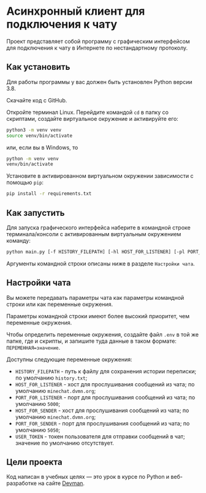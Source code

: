 # Асинхронный клиент для подключения к чату

Проект представляет собой программу с графическим интерфейсом для подключения к чату в Интернете по нестандартному протоколу.

## Как установить

Для работы программы у вас должен быть установлен Python версии 3.8.

Скачайте код с GitHub.

Откройте терминал Linux. Перейдите командой `cd` в папку со скриптами, создайте виртуальное окружение и активируйте его:
```bash
python3 -m venv venv
source venv/bin/activate
```

или, если вы в Windows, то

```bash
python -m venv venv
venv/bin/activate
```

Установите в активированном виртуальном окружении зависимости с помощью `pip`:
```bash
pip install -r requirements.txt
```

## Как запустить

Для запуска графического интерфейса наберите в командной строке терминала/консоли с активированным виртуальным окружением команду:
```bash
python main.py [-f HISTORY_FILEPATH] [-hl HOST_FOR_LISTENER] [-pl PORT_FOR_LISTENER]
```

Аргументы командной строки описаны ниже в разделе `Настройки чата`.

## Настройки чата

Вы можете передавать параметры чата как параметры командной строки или как переменные окружения.

Параметры командной строки имеют более высокий приоритет, чем переменные окружения.

Чтобы определить переменные окружения, создайте файл `.env` в той же папке, где и скрипты, и запишите туда данные в таком формате: `ПЕРЕМЕННАЯ=значение`.

Доступны следующие переменные окружения:

- `HISTORY_FILEPATH` - путь к файлу для сохранения истории переписки; по умолчанию `history.txt`;
- `HOST_FOR_LISTENER` - хост для прослушивания сообщений из чата; по умолчанию `minechat.dvmn.org`;
- `PORT_FOR_LISTENER` - порт для прослушивания сообщений из чата; по умолчанию `5000`;
- `HOST_FOR_SENDER` - хост для прослушивания сообщений из чата; по умолчанию `minechat.dvmn.org`;
- `PORT_FOR_SENDER` - порт для прослушивания сообщений из чата; по умолчанию `5050`;
- `USER_TOKEN` - токен пользователя для отправки сообщений в чат; значение по умолчанию отсутствует.

## Цели проекта

Код написан в учебных целях — это урок в курсе по Python и веб-разработке на сайте [Devman](https://dvmn.org).

